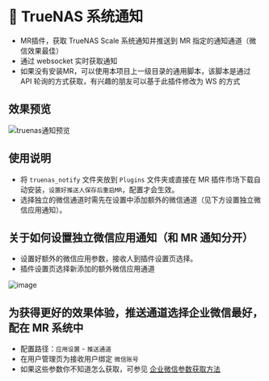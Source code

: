 # 💌 TrueNAS 系统通知
- MR插件，获取 TrueNAS Scale 系统通知并推送到 MR 指定的通知通道（微信效果最佳）
- 通过 websocket 实时获取通知
- 如果没有安装MR，可以使用本项目上一级目录的通用脚本，该脚本是通过 API 轮询的方式获取，有兴趣的朋友可以基于此插件修改为 WS 的方式


## 效果预览
![truenas通知预览](https://user-images.githubusercontent.com/68833595/226232441-5b4c63b1-9220-4a41-8df9-72ca94865814.png)


## 使用说明
- 将 `truenas_notify` 文件夹放到 `Plugins` 文件夹或直接在 MR 插件市场下载自动安装，`设置好推送人保存后重启MR`，配置才会生效。
- 选择独立的微信通道时需先在设置中添加额外的微信通道（见下方设置独立微信应用通知）。

## 关于如何设置独立微信应用通知（和 MR 通知分开）
- 设置好额外的微信应用参数，接收人到插件设置页选择。
- 插件设置页选择新添加的额外微信应用通道

![image](https://user-images.githubusercontent.com/68833595/218243351-50e2a395-fde0-4910-b42f-bea311c4fb28.png)

## 为获得更好的效果体验，推送通道选择企业微信最好，配在 MR 系统中
- 配置路径：`应用设置` - `推送通道` 
- 在用户管理页为接收用户绑定 `微信账号`
- 如果这些参数你不知道怎么获取，可参见 [企业微信参数获取方法](https://alanoo.notion.site/thumb_media_id-64f170f7dcd14202ac5abd6d0e5031fb)
